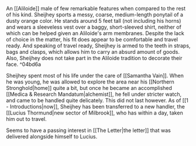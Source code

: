 An [[Aliloide]] male of few remarkable features when compared to the rest of his kind. Sheijhey sports a messy, coarse, medium-length ponytail of a dusty orange color. He stands around 5 feet tall (not including his horns) and wears a sleeveless vest over a baggy, short-sleeved shirt, neither of which can be helped given an Aliloide's arm membranes. Despite the lack of choice in the matter, his fit does appear to be comfortable and travel ready. And speaking of travel ready, Sheijhey is armed to the teeth in straps, bags and clasps, which allows him to carry an absurd amount of goods. Also, Sheijhey does not take part in the Aliloide tradition to decorate their face. ^04bd6a

Sheijhey spent most of his life under the care of [[Samantha Vain]]. When he was young, he was allowed to explore the area near his [[Northern Stronghold|home]] quite a bit, but once he became an accomplished [[Medica & Research Mandatum|alchemist]], he fell under stricter watch, and came to be handled quite delicately. This did not last however. As of [[1 - Introductions|now]], Sheijhey has been transferred to a new handler, the [[Lucius Thormund|new sector of Milbrook]], who has within a day, taken him out to travel.

Seems to have a passing interest in [[The Letter|the letter]] that was delivered alongside himself to Lucius.
